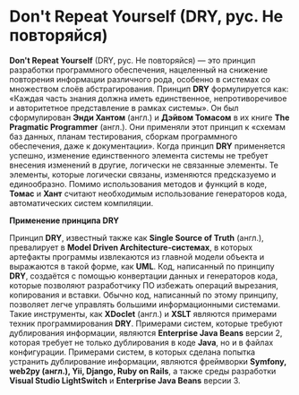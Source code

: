 # Don't Repeat Yourself (DRY, рус. Не повторяйся)

**Don't Repeat Yourself** (DRY, рус. Не повторяйся) — это принцип разработки программного обеспечения, нацеленный на снижение повторения информации различного рода, особенно в системах со множеством слоёв абстрагирования. Принцип **DRY** формулируется как: «Каждая часть знания должна иметь единственное, непротиворечивое и авторитетное представление в рамках системы». Он был сформулирован **Энди Хантом** (англ.) и **Дэйвом Томасом** в их книге **The Pragmatic Programmer** (англ.). Они применяли этот принцип к «схемам баз данных, планам тестирования, сборкам программного обеспечения, даже к документации». Когда принцип **DRY** применяется успешно, изменение единственного элемента системы не требует внесения изменений в другие, логически не связанные элементы. Те элементы, которые логически связаны, изменяются предсказуемо и единообразно. Помимо использования методов и функций в коде, **Томас** и **Хант** считают необходимым использование генераторов кода, автоматических систем компиляции.

**Применение принципа DRY**

Принцип **DRY**, известный также как **Single Source of Truth** (англ.), превалирует в **Model Driven Architecture-системах**, в которых артефакты программы извлекаются из главной модели объекта и выражаются в такой форме, как **UML**. Код, написанный по принципу **DRY**, создаётся с помощью конвертации данных и генераторов кода, которые позволяют разработчику ПО избежать операций вырезания, копирования и вставки. Обычно код, написанный по этому принципу, позволяет легче управлять большими информационными системами. Такие инструменты, как **XDoclet** (англ.) и **XSLT** являются примерами техник программирования **DRY**. Примерами систем, которые требуют дублирования информации, являются **Enterprise Java Beans** версии 2, которая требует не только дублирования в коде **Java**, но и в файлах конфигурации. Примерами систем, в которых сделана попытка устранить дублирование информации, являются фреймворки **Symfony, web2py (англ.), Yii, Django, Ruby on Rails**, а также среды разработки **Visual Studio LightSwitch** и **Enterprise Java Beans** версии 3.